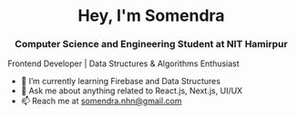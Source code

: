 <h1 align="center">
  Hey, I'm Somendra
</h1>

<h3 align="center">
 Computer Science and Engineering Student at NIT Hamirpur
</h3>

<p>Frontend Developer | Data Structures & Algorithms Enthusiast</p>

<!--
**somendraa11/somendraa11** is a ✨ _special_ ✨ repository because its `README.md` (this file) appears on your GitHub profile.

-->

<!--
- 🔭 I’m currently working on  
-->
- 🌱 I’m currently learning Firebase and Data Structures
- 💬 Ask me about anything related to React.js, Next.js, UI/UX
- 📫 Reach me at somendra.nhn@gmail.com
  <!--
-  👯 I’m looking to collaborate...
- 🤔 I’m looking for help with...
- 😄 Pronouns: ...
- ⚡ Fun fact: ...

-->
